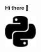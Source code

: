 ### Hi there 👋

<a href="URL_REDIRECT" target="blank"><img align="center" src="https://github.com/ikteng/ikteng/blob/main/python.svg" height="100" /></a>

<!--
**ikteng/ikteng** is a ✨ _special_ ✨ repository because its `README.md` (this file) appears on your GitHub profile.

Here are some ideas to get you started:

- 🔭 I’m currently working on ...
- 🌱 I’m currently learning ...
- 👯 I’m looking to collaborate on ...
- 🤔 I’m looking for help with ...
- 💬 Ask me about ...
- 📫 How to reach me: ...
- 😄 Pronouns: ...
- ⚡ Fun fact: ...
-->

